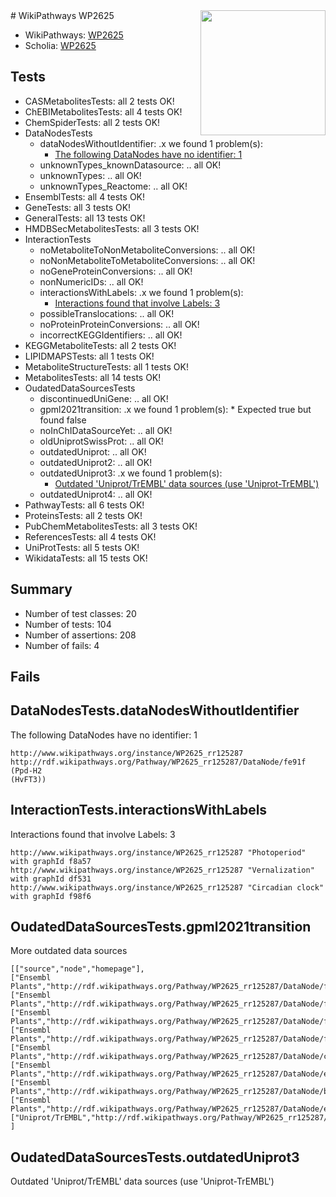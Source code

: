 <img style="float: right; width: 200px" src="https://upload.wikimedia.org/wikipedia/commons/thumb/8/83/Wplogo_with_text_500.png/640px-Wplogo_with_text_500.png" />
# WikiPathways WP2625

* WikiPathways: [WP2625](https://new.wikipathways.org/pathways/WP2625)
* Scholia: [WP2625](https://scholia.toolforge.org/wikipathways/WP2625)
## Tests
* CASMetabolitesTests: all 2 tests OK!
* ChEBIMetabolitesTests: all 4 tests OK!
* ChemSpiderTests: all 2 tests OK!
* DataNodesTests
    * dataNodesWithoutIdentifier: .x we found 1 problem(s):
        * [The following DataNodes have no identifier: 1](#d2d32fa0)
    * unknownTypes_knownDatasource: .. all OK!
    * unknownTypes: .. all OK!
    * unknownTypes_Reactome: .. all OK!
* EnsemblTests: all 4 tests OK!
* GeneTests: all 3 tests OK!
* GeneralTests: all 13 tests OK!
* HMDBSecMetabolitesTests: all 3 tests OK!
* InteractionTests
    * noMetaboliteToNonMetaboliteConversions: .. all OK!
    * noNonMetaboliteToMetaboliteConversions: .. all OK!
    * noGeneProteinConversions: .. all OK!
    * nonNumericIDs: .. all OK!
    * interactionsWithLabels: .x we found 1 problem(s):
        * [Interactions found that involve Labels: 3](#630d267a)
    * possibleTranslocations: .. all OK!
    * noProteinProteinConversions: .. all OK!
    * incorrectKEGGIdentifiers: .. all OK!
* KEGGMetaboliteTests: all 2 tests OK!
* LIPIDMAPSTests: all 1 tests OK!
* MetaboliteStructureTests: all 1 tests OK!
* MetabolitesTests: all 14 tests OK!
* OudatedDataSourcesTests
    * discontinuedUniGene: .. all OK!
    * gpml2021transition: .x we found 1 problem(s):
            * Expected true but found false
    * noInChIDataSourceYet: .. all OK!
    * oldUniprotSwissProt: .. all OK!
    * outdatedUniprot: .. all OK!
    * outdatedUniprot2: .. all OK!
    * outdatedUniprot3: .x we found 1 problem(s):
        * [Outdated 'Uniprot/TrEMBL' data sources (use 'Uniprot-TrEMBL')](#49a3ab75)
    * outdatedUniprot4: .. all OK!
* PathwayTests: all 6 tests OK!
* ProteinsTests: all 2 tests OK!
* PubChemMetabolitesTests: all 3 tests OK!
* ReferencesTests: all 4 tests OK!
* UniProtTests: all 5 tests OK!
* WikidataTests: all 15 tests OK!


## Summary

* Number of test classes: 20
* Number of tests: 104
* Number of assertions: 208
* Number of fails: 4

## Fails

<a name="d2d32fa0" />

## DataNodesTests.dataNodesWithoutIdentifier

The following DataNodes have no identifier: 1
```
http://www.wikipathways.org/instance/WP2625_rr125287 http://rdf.wikipathways.org/Pathway/WP2625_rr125287/DataNode/fe91f (Ppd-H2
(HvFT3))
```

<a name="630d267a" />

## InteractionTests.interactionsWithLabels

Interactions found that involve Labels: 3
```
http://www.wikipathways.org/instance/WP2625_rr125287 "Photoperiod" with graphId f8a57
http://www.wikipathways.org/instance/WP2625_rr125287 "Vernalization" with graphId df531
http://www.wikipathways.org/instance/WP2625_rr125287 "Circadian clock" with graphId f98f6
```

<a name="4d0785cc" />

## OudatedDataSourcesTests.gpml2021transition

More outdated data sources
```
[["source","node","homepage"],
["Ensembl Plants","http://rdf.wikipathways.org/Pathway/WP2625_rr125287/DataNode/fce2e","http://www.wikipathways.org/instance/WP2625_rr125287"],
["Ensembl Plants","http://rdf.wikipathways.org/Pathway/WP2625_rr125287/DataNode/f5dd2","http://www.wikipathways.org/instance/WP2625_rr125287"],
["Ensembl Plants","http://rdf.wikipathways.org/Pathway/WP2625_rr125287/DataNode/f17b1","http://www.wikipathways.org/instance/WP2625_rr125287"],
["Ensembl Plants","http://rdf.wikipathways.org/Pathway/WP2625_rr125287/DataNode/f8352","http://www.wikipathways.org/instance/WP2625_rr125287"],
["Ensembl Plants","http://rdf.wikipathways.org/Pathway/WP2625_rr125287/DataNode/c9f8f","http://www.wikipathways.org/instance/WP2625_rr125287"],
["Ensembl Plants","http://rdf.wikipathways.org/Pathway/WP2625_rr125287/DataNode/e894c","http://www.wikipathways.org/instance/WP2625_rr125287"],
["Ensembl Plants","http://rdf.wikipathways.org/Pathway/WP2625_rr125287/DataNode/b0065","http://www.wikipathways.org/instance/WP2625_rr125287"],
["Ensembl Plants","http://rdf.wikipathways.org/Pathway/WP2625_rr125287/DataNode/effbf","http://www.wikipathways.org/instance/WP2625_rr125287"],
["Uniprot/TrEMBL","http://rdf.wikipathways.org/Pathway/WP2625_rr125287/DataNode/fc5f7","http://www.wikipathways.org/instance/WP2625_rr125287"]
]
```

<a name="49a3ab75" />

## OudatedDataSourcesTests.outdatedUniprot3

Outdated 'Uniprot/TrEMBL' data sources (use 'Uniprot-TrEMBL')

